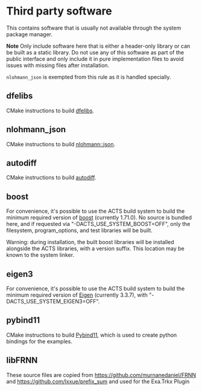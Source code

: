 # Third party software

This contains software that is usually not available through the system
package manager.

**Note** Only include software here that is either a header-only library or
can be built as a static library. Do not use any of this software as part of
the public interface and only include it in pure implementation files to avoid
issues with missing files after installation.

`nlohmann_json` is exempted from this rule as it is handled specially.

## dfelibs

CMake instructions to build [dfelibs](https://github.com/msmk0/dfelibs).

## nlohmann_json

CMake instructions to build [nlohmann::json](https://github.com/nlohmann/json).

## autodiff

CMake instructions to build  [autodiff](https://github.com/autodiff/autodiff).

## boost 

For convenience, it's possible to use the ACTS build system to build the minimum
required version of [boost](https://www.boost.org/) (currently 1.71.0).  No source is
bundled here, and if requested via "-DACTS_USE_SYSTEM_BOOST=OFF", only the filesystem,
program_options, and test libraries will be built.

Warning: during installation, the built boost libraries will be installed alongside the
ACTS libraries, with a version suffix. This location may be known to the system linker.

## eigen3

For convenience, it's possible to use the ACTS build system to build
the minimum required version of [Eigen](https://eigen.tuxfamily.org)
(currently 3.3.7), with "-DACTS_USE_SYSTEM_EIGEN3=OFF".

## pybind11

CMake instructions to build [Pybind11](https://github.com/pybind/pybind11), which is used to create python bindings for the examples.

## libFRNN

These source files are copied from https://github.com/murnanedaniel/FRNN
and https://github.com/lxxue/prefix_sum and used for the Exa.Trkx Plugin
